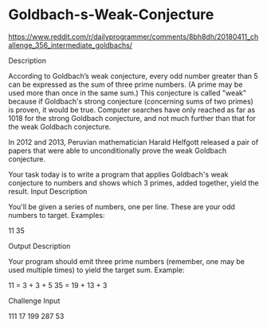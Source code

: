 # Goldbach-s-Weak-Conjecture
https://www.reddit.com/r/dailyprogrammer/comments/8bh8dh/20180411_challenge_356_intermediate_goldbachs/


Description

According to Goldbach’s weak conjecture, every odd number greater than 5 can be expressed as the sum of three prime numbers. (A prime may be used more than once in the same sum.) This conjecture is called "weak" because if Goldbach's strong conjecture (concerning sums of two primes) is proven, it would be true. Computer searches have only reached as far as 1018 for the strong Goldbach conjecture, and not much further than that for the weak Goldbach conjecture.

In 2012 and 2013, Peruvian mathematician Harald Helfgott released a pair of papers that were able to unconditionally prove the weak Goldbach conjecture.

Your task today is to write a program that applies Goldbach's weak conjecture to numbers and shows which 3 primes, added together, yield the result.
Input Description

You'll be given a series of numbers, one per line. These are your odd numbers to target. Examples:

11
35

Output Description

Your program should emit three prime numbers (remember, one may be used multiple times) to yield the target sum. Example:

11 = 3 + 3 + 5
35 = 19 + 13 + 3

Challenge Input

111
17
199
287
53
